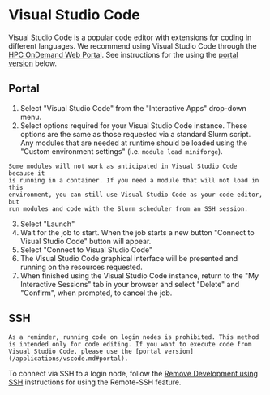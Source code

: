 # Visual Studio Code

Visual Studio Code is a popular code editor with extensions for coding
in different languages. We recommend using Visual Studio Code through the
[HPC OnDemand Web Portal](https://hpc.m3.smu.edu/). See instructions
for the using the [portal version](/applications/vscode.md#portal) below.

## Portal

1. Select "Visual Studio Code" from the "Interactive Apps" drop-down menu.
2.  Select options required for your Visual Studio Code instance. These
    options are the same as those requested via a standard Slurm script.
    Any modules that are needed at runtime should be loaded using the
    "Custom environment settings" (i.e. `module load miniforge`).

```{note}
Some modules will not work as anticipated in Visual Studio Code because it
is running in a container. If you need a module that will not load in this
environment, you can still use Visual Studio Code as your code editor, but
run modules and code with the Slurm scheduler from an SSH session.
```

3.  Select "Launch"
4.  Wait for the job to start. When the job starts a new button
    "Connect to Visual Studio Code" button will appear.
5.  Select "Connect to Visual Studio Code"
6.  The Visual Studio Code graphical interface will be presented and running on the
    resources requested.
7.  When finished using the Visual Studio Code instance, return to the "My
    Interactive Sessions" tab in your browser and select "Delete" and
    "Confirm", when prompted, to cancel the job.

## SSH

```{warning}
As a reminder, running code on login nodes is prohibited. This method
is intended only for code editing. If you want to execute code from
Visual Studio Code, please use the [portal version](/applications/vscode.md#portal).
```

To connect via SSH to a login node, follow the 
[Remove Development using SSH](https://code.visualstudio.com/docs/remote/ssh) instructions
for using the Remote-SSH feature.